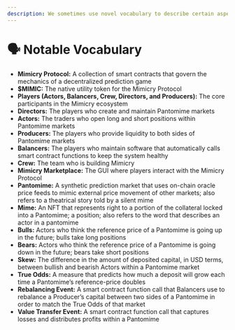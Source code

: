 ```yaml
---
description: We sometimes use novel vocabulary to describe certain aspects of our system.
---
```


# 🗣 Notable Vocabulary

* **Mimicry Protocol:** A collection of smart contracts that govern the mechanics of a decentralized prediction game
* **$MIMIC:** The native utility token for the Mimicry Protocol
* **Players (Actors, Balancers, Crew, Directors, and Producers):** The core participants in the Mimicry ecosystem
* **Directors:** The players who create and maintain Pantomime markets
* **Actors:** The traders who open long and short positions within Pantomime markets
* **Producers:** The players who provide liquidity to both sides of Pantomime markets
* **Balancers:**  The players who maintain software that automatically calls smart contract functions to keep the system healthy
* **Crew:** The team who is building Mimicry
* **Mimicry Marketplace:** The GUI where players interact with the Mimicry Protocol
* **Pantomime:** A synthetic prediction market that uses on-chain oracle price feeds to mimic external price movement of other markets; also refers to a theatrical story told by a silent mime&#x20;
* **Mime:** An NFT that represents right to a portion of the collateral locked into a Pantomime; a position; also refers to the word that describes an actor in a pantomime
* **Bulls:** Actors who think the reference price of a Pantomime is going up in the future; bulls take long positions
* **Bears:** Actors who think the reference price of a Pantomime is going down in the future; bears take short positions
* **Skew:** The difference in the amount of deposited capital, in USD terms, between bullish and bearish Actors within a Pantomime market
* **True Odds:** A measure that predicts how much a deposit will grow each time a Pantomime’s reference-price doubles
* **Rebalancing Event:** A smart contract function call that Balancers use to rebalance a Producer’s capital between two sides of a Pantomime in order to match the True Odds of that market
* **Value Transfer Event:** A smart contract function call that captures losses and distributes profits within a Pantomime
